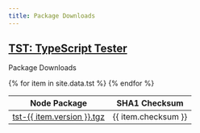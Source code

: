 ```yaml
---
title: Package Downloads
---
```


[TST: TypeScript Tester](/tst/)
-------------------------------

Package Downloads

<table>
    <thead>
        <tr>
            <th>Node Package</th>
            <th>SHA1 Checksum</th>
        </tr>
    </thead>
    <tbody>{% for item in site.data.tst %}
        <tr>
            <td>
                <a href="https://registry.npmjs.org/@typescriptlibs/tst/-/tst-{{ item.version }}.tgz">tst-{{ item.version }}.tgz</a>
            </td>
            <td>
                {{ item.checksum }}
            </td>
        </tr>
    {% endfor %}</tbody>
</table>
